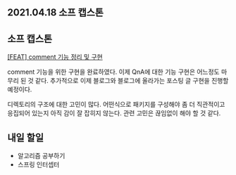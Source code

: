 ## 2021.04.18 소프 캡스톤

## 소프 캡스톤

[[FEAT] comment 기능 정리 및 구현](https://github.com/SKHUED-IN/skhuedin/pull/40) 

comment 기능을 위한 구현을 완료하였다. 이제 QnA에 대한 기능 구현은 어느정도 마무리 된 것 같다. 추가적으로 이제 블로그와 블로그에 올라가는 포스팅 글 구현을 진행할 예정이다.

디렉토리의 구조에 대한 고민이 많다. 어떤식으로 패키지를 구성해야 좀 더 직관적이고 응집되어 있는지 아직 감이 잘 잡히지 않는다. 관련 고민은 끊임없이 해야 할 것 같다.


## 내일 할일
 - 알고리즘 공부하기
 - 스프링 인터셉터